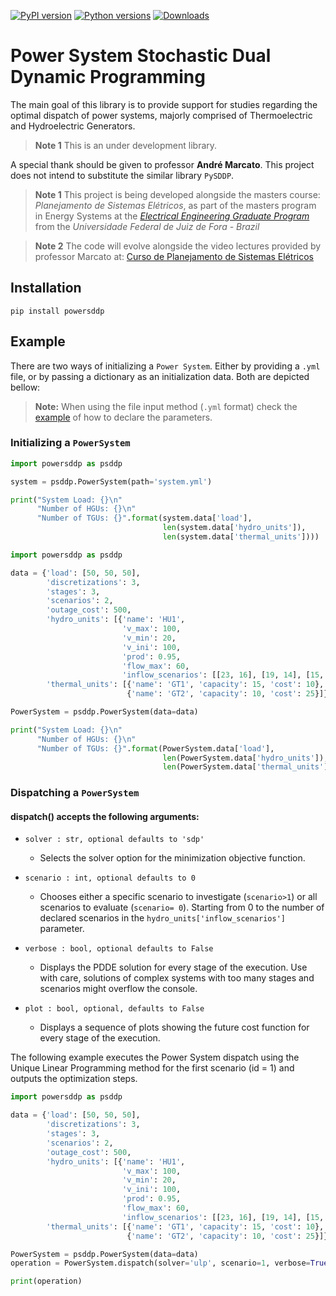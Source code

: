 [![PyPI version](https://badge.fury.io/py/powersddp.svg)](https://badge.fury.io/py/powersddp)
[![Python versions](https://img.shields.io/pypi/pyversions/powersddp.svg)](https://pypi.python.org/pypi/powersddp)
[![Downloads](https://pepy.tech/badge/powersddp)](https://pepy.tech/project/powersddp)


# **Power** System **S**tochastic **D**ual **D**ynamic **P**rogramming

The main goal of this library is to provide support for studies regarding the optimal dispatch of power systems, majorly comprised of Thermoelectric and Hydroelectric Generators.

> **Note 1** This is an under development library.

A special thank should be given to professor **André Marcato**. This project does not intend to substitute the similar library `PySDDP`.

> **Note 1** This project is being developed alongside the masters course: _Planejamento de Sistemas Elétricos_, as part of the masters program in Energy Systems at the [_Electrical Engineering Graduate Program_](https://www2.ufjf.br/ppee-en/) from the  _Universidade Federal de Juiz de Fora - Brazil_

> **Note 2** The code will evolve alongside the video lectures provided by professor Marcato at: [Curso de Planejamento de Sistemas Elétricos](https://www.youtube.com/watch?v=a4D_mouXoUw&list=PLz7tpQ4EY_ne0gfWIqw6pJFrCglT6fjq7)

## Installation

```
pip install powersddp
```

## Example

There are two ways of initializing a `Power System`. Either by providing a `.yml` file, or by passing a dictionary as an initialization data. Both are depicted bellow:

> **Note:** When using the file input method (`.yml` format) check the  [example](system.yml) of how to declare the parameters.


### Initializing a `PowerSystem`
```Python
import powersddp as psddp

system = psddp.PowerSystem(path='system.yml')

print("System Load: {}\n"
      "Number of HGUs: {}\n"
      "Number of TGUs: {}".format(system.data['load'],
                                  len(system.data['hydro_units']),
                                  len(system.data['thermal_units'])))
```

```Python
import powersddp as psddp

data = {'load': [50, 50, 50],
        'discretizations': 3,
        'stages': 3,
        'scenarios': 2,
        'outage_cost': 500,
        'hydro_units': [{'name': 'HU1',
                         'v_max': 100,
                         'v_min': 20,
                         'v_ini': 100,
                         'prod': 0.95,
                         'flow_max': 60,
                         'inflow_scenarios': [[23, 16], [19, 14], [15, 11]]}],
        'thermal_units': [{'name': 'GT1', 'capacity': 15, 'cost': 10},
                          {'name': 'GT2', 'capacity': 10, 'cost': 25}]}

PowerSystem = psddp.PowerSystem(data=data)

print("System Load: {}\n"
      "Number of HGUs: {}\n"
      "Number of TGUs: {}".format(PowerSystem.data['load'],
                                  len(PowerSystem.data['hydro_units']),
                                  len(PowerSystem.data['thermal_units'])))
```

### Dispatching a `PowerSystem`

#### **dispatch()** accepts the following arguments:

- `solver : str, optional defaults to 'sdp'`
  - Selects the solver option for the minimization objective function.

- `scenario : int, optional defaults to 0`
  - Chooses either a specific scenario to investigate (`scenario>1`) or all scenarios to evaluate (`scenario= 0`). Starting from 0 to the number of declared scenarios in the `hydro_units['inflow_scenarios']` parameter.

- `verbose : bool, optional defaults to False`
  - Displays the PDDE solution for every stage of the execution. Use with care, solutions of complex systems with too many stages and scenarios might overflow the console.

- `plot : bool, optional, defaults to False`
  - Displays a sequence of plots showing the future cost function for every stage of the execution. 

The following example executes the Power System dispatch using the Unique Linear Programming method for the first scenario (id = 1) and outputs the optimization steps.

```Python
import powersddp as psddp

data = {'load': [50, 50, 50],
        'discretizations': 3,
        'stages': 3,
        'scenarios': 2,
        'outage_cost': 500,
        'hydro_units': [{'name': 'HU1',
                         'v_max': 100,
                         'v_min': 20,
                         'v_ini': 100,
                         'prod': 0.95,
                         'flow_max': 60,
                         'inflow_scenarios': [[23, 16], [19, 14], [15, 11]]}],
        'thermal_units': [{'name': 'GT1', 'capacity': 15, 'cost': 10},
                          {'name': 'GT2', 'capacity': 10, 'cost': 25}]}

PowerSystem = psddp.PowerSystem(data=data)
operation = PowerSystem.dispatch(solver='ulp', scenario=1, verbose=True)

print(operation)
```
<!-- <img src="https://render.githubusercontent.com/render/math?math=e^{i \pi} = -1"> -->
